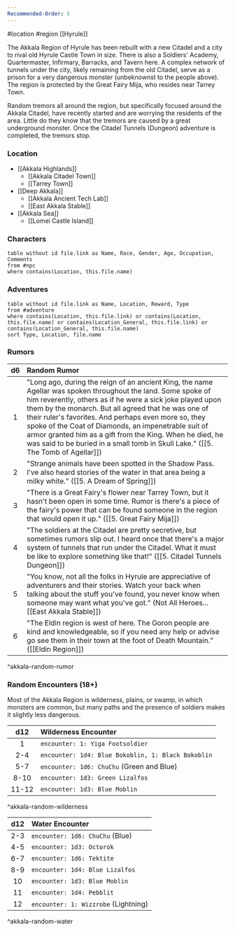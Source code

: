 ```yaml
---
Recommended-Order: 5
---
```


#location #region [[Hyrule]]

The Akkala Region of Hyrule has been rebuilt with a new Citadel and a city to rival old Hyrule Castle Town in size. There is also a Soldiers' Academy, Quartermaster, Infirmary, Barracks, and Tavern here. A complex network of tunnels under the city, likely remaining from the old Citadel, serve as a prison for a very dangerous monster (unbeknownst to the people above). The region is protected by the Great Fairy Mija, who resides near Tarrey Town.

Random tremors all around the region, but specifically focused around the Akkala Citadel, have recently started and are worrying the residents of the area. Little do they know that the tremors are caused by a great underground monster. Once the Citadel Tunnels (Dungeon) adventure is completed, the tremors stop.

### Location

* [[Akkala Highlands]]
	- [[Akkala Citadel Town]]
	- [[Tarrey Town]]
* [[Deep Akkala]]
	- [[Akkala Ancient Tech Lab]]
	- [[East Akkala Stable]]
* [[Akkala Sea]]
	- [[Lomei Castle Island]]

### Characters
```dataview
table without id file.link as Name, Race, Gender, Age, Occupation, Comments
from #npc
where contains(Location, this.file.name)
```

### Adventures
```dataview
table without id file.link as Name, Location, Reward, Type
from #adventure
where contains(Location, this.file.link) or contains(Location, this.file.name) or contains(Location_General, this.file.link) or contains(Location_General, this.file.name)
sort Type, Location, file.name
```

### Rumors

| d6  | Random Rumor                                                                                                                                                                                                                                                                                                                                                                                                                                                                                     |
|:---:|:------------------------------------------------------------------------------------------------------------------------------------------------------------------------------------------------------------------------------------------------------------------------------------------------------------------------------------------------------------------------------------------------------------------------------------------------------------------------------------------------ |
|  1  | "Long ago, during the reign of an ancient King, the name Agellar was spoken throughout the land. Some spoke of him reverently, others as if he were a sick joke played upon them by the monarch. But all agreed that he was one of their ruler's favorites. And perhaps even more so, they spoke of the Coat of Diamonds, an impenetrable suit of armor granted him as a gift from the King. When he died, he was said to be buried in a small tomb in Skull Lake." ([[5. The Tomb of Agellar]]) |
|  2  | "Strange animals have been spotted in the Shadow Pass. I've also heard stories of the water in that area being a milky white." ([[5. A Dream of Spring]])                                                                                                                                                                                                                                                                                                                                        |
|  3  | "There is a Great Fairy's flower near Tarrey Town, but it hasn't been open in some time. Rumor is there's a piece of the fairy's power that can be found someone in the region that would open it up." ([[5. Great Fairy Mija]])                                                                                                                                                                                                                                                                 |
|  4  | "The soldiers at the Citadel are pretty secretive, but sometimes rumors slip out. I heard once that there's a major system of tunnels that run under the Citadel. What it must be like to explore something like that!" ([[5. Citadel Tunnels Dungeon]])                                                                                                                                                                                                                                       |
|  5  | "You know, not all the folks in Hyrule are appreciative of adventurers and their stories. Watch your back when talking about the stuff you've found, you never know when someone may want what you've got." (Not All Heroes... [[East Akkala Stable]])                                                                                                                                                                                                                                           |
|  6  | "The Eldin region is west of here. The Goron people are kind and knowledgeable, so if you need any help or advise go see them in their town at the foot of Death Mountain." ([[Eldin Region]])                                                                                                                                                                                                                                                                                                   |
^akkala-random-rumor

### Random Encounters (18+)

Most of the Akkala Region is wilderness, plains, or swamp, in which monsters are common, but many paths and the presence of soldiers makes it slightly less dangerous.

|  d12  | Wilderness Encounter                               |
|:-----:|:-------------------------------------------------- |
|   1   | `encounter: 1: Yiga Footsoldier`                   |
|  2-4  | `encounter: 1d4: Blue Bokoblin, 1: Black Bokoblin` |
|  5-7  | `encounter: 1d6: ChuChu` (Green and Blue)          |
| 8-10  | `encounter: 1d3: Green Lizalfos`                   |
| 11-12 | `encounter: 1d3: Blue Moblin`                      |
^akkala-random-wilderness

| d12 | Water Encounter                      |
|:---:|:------------------------------------ |
| 2-3 | `encounter: 1d6: ChuChu` (Blue)      |
| 4-5 | `encounter: 1d3: Octorok`            |
| 6-7 | `encounter: 1d6: Tektite`            |
| 8-9 | `encounter: 1d4: Blue Lizalfos`      |
| 10  | `encounter: 1d3: Blue Moblin`        |
| 11  | `encounter: 1d4: Pebblit`            |
| 12  | `encounter: 1: Wizzrobe` (Lightning) |
^akkala-random-water
